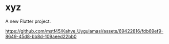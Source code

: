 # xyz

A new Flutter project.


https://github.com/mstf45/Kahve_Uygulamasi/assets/69422816/fdb69ef9-8649-45d8-bb8d-109aeed22bb0

